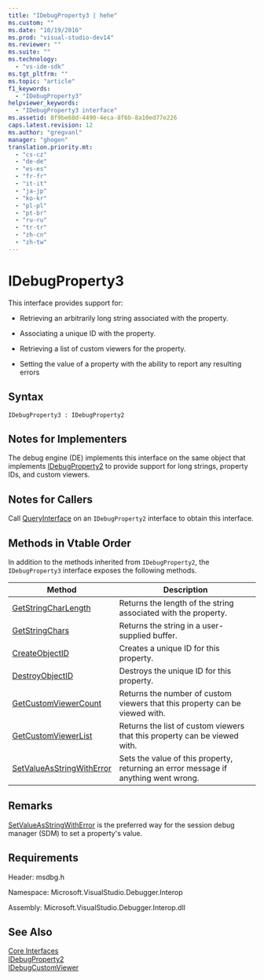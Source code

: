 ```yaml
---
title: "IDebugProperty3 | hehe"
ms.custom: ""
ms.date: "10/19/2016"
ms.prod: "visual-studio-dev14"
ms.reviewer: ""
ms.suite: ""
ms.technology: 
  - "vs-ide-sdk"
ms.tgt_pltfrm: ""
ms.topic: "article"
f1_keywords: 
  - "IDebugProperty3"
helpviewer_keywords: 
  - "IDebugProperty3 interface"
ms.assetid: 8f9be68d-4490-4eca-8f6b-8a10ed77e226
caps.latest.revision: 12
ms.author: "gregvanl"
manager: "ghogen"
translation.priority.mt: 
  - "cs-cz"
  - "de-de"
  - "es-es"
  - "fr-fr"
  - "it-it"
  - "ja-jp"
  - "ko-kr"
  - "pl-pl"
  - "pt-br"
  - "ru-ru"
  - "tr-tr"
  - "zh-cn"
  - "zh-tw"
---
```

# IDebugProperty3
This interface provides support for:  
  
-   Retrieving an arbitrarily long string associated with the property.  
  
-   Associating a unique ID with the property.  
  
-   Retrieving a list of custom viewers for the property.  
  
-   Setting the value of a property with the ability to report any resulting errors  
  
## Syntax  
  
```  
IDebugProperty3 : IDebugProperty2  
```  
  
## Notes for Implementers  
 The debug engine (DE) implements this interface on the same object that implements [IDebugProperty2](../extensibility-debugger-reference/idebugproperty2.md) to provide support for long strings, property IDs, and custom viewers.  
  
## Notes for Callers  
 Call [QueryInterface](../Topic/QueryInterface.md) on an `IDebugProperty2` interface to obtain this interface.  
  
## Methods in Vtable Order  
 In addition to the methods inherited from `IDebugProperty2`, the `IDebugProperty3` interface exposes the following methods.  
  
|Method|Description|  
|------------|-----------------|  
|[GetStringCharLength](../extensibility-debugger-reference/idebugproperty3--getstringcharlength.md)|Returns the length of the string associated with the property.|  
|[GetStringChars](../extensibility-debugger-reference/idebugproperty3--getstringchars.md)|Returns the string in a user-supplied buffer.|  
|[CreateObjectID](../extensibility-debugger-reference/idebugproperty3--createobjectid.md)|Creates a unique ID for this property.|  
|[DestroyObjectID](../extensibility-debugger-reference/idebugproperty3--destroyobjectid.md)|Destroys the unique ID for this property.|  
|[GetCustomViewerCount](../extensibility-debugger-reference/idebugproperty3--getcustomviewercount.md)|Returns the number of custom viewers that this property can be viewed with.|  
|[GetCustomViewerList](../extensibility-debugger-reference/idebugproperty3--getcustomviewerlist.md)|Returns the list of custom viewers that this property can be viewed with.|  
|[SetValueAsStringWithError](../extensibility-debugger-reference/idebugproperty3--setvalueasstringwitherror.md)|Sets the value of this property, returning an error message if anything went wrong.|  
  
## Remarks  
 [SetValueAsStringWithError](../extensibility-debugger-reference/idebugproperty3--setvalueasstringwitherror.md) is the preferred way for the session debug manager (SDM) to set a property's value.  
  
## Requirements  
 Header: msdbg.h  
  
 Namespace: Microsoft.VisualStudio.Debugger.Interop  
  
 Assembly: Microsoft.VisualStudio.Debugger.Interop.dll  
  
## See Also  
 [Core Interfaces](../extensibility-debugger-reference/core-interfaces.md)   
 [IDebugProperty2](../extensibility-debugger-reference/idebugproperty2.md)   
 [IDebugCustomViewer](../extensibility-debugger-reference/idebugcustomviewer.md)
